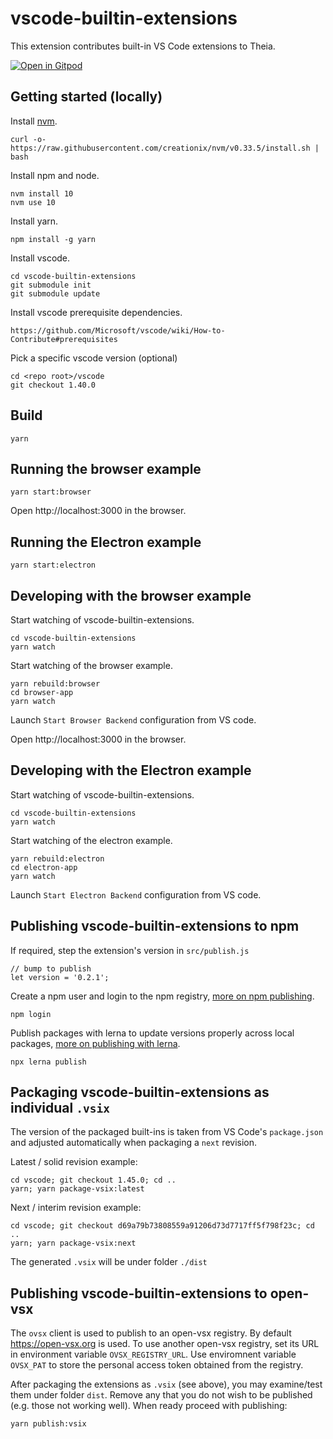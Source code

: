 # vscode-builtin-extensions

This extension contributes built-in VS Code extensions to Theia.

[![Open in Gitpod](https://gitpod.io/button/open-in-gitpod.svg)](https://gitpod.io/#https://github.com/theia-ide/vscode-builtin-extensions)

## Getting started (locally)

Install [nvm](https://github.com/creationix/nvm#install-script).

    curl -o- https://raw.githubusercontent.com/creationix/nvm/v0.33.5/install.sh | bash

Install npm and node.

    nvm install 10
    nvm use 10

Install yarn.

    npm install -g yarn

Install vscode.

    cd vscode-builtin-extensions
    git submodule init
    git submodule update

Install vscode prerequisite dependencies.

    https://github.com/Microsoft/vscode/wiki/How-to-Contribute#prerequisites

Pick a specific vscode version (optional)

    cd <repo root>/vscode
    git checkout 1.40.0

## Build

    yarn

## Running the browser example

    yarn start:browser

Open http://localhost:3000 in the browser.

## Running the Electron example

    yarn start:electron

## Developing with the browser example

Start watching of vscode-builtin-extensions.

    cd vscode-builtin-extensions
    yarn watch

Start watching of the browser example.

    yarn rebuild:browser
    cd browser-app
    yarn watch

Launch `Start Browser Backend` configuration from VS code.

Open http://localhost:3000 in the browser.

## Developing with the Electron example

Start watching of vscode-builtin-extensions.

    cd vscode-builtin-extensions
    yarn watch

Start watching of the electron example.

    yarn rebuild:electron
    cd electron-app
    yarn watch

Launch `Start Electron Backend` configuration from VS code.

## Publishing vscode-builtin-extensions to npm

If required, step the extension's version in `src/publish.js`

    // bump to publish
    let version = '0.2.1';

Create a npm user and login to the npm registry, [more on npm publishing](https://docs.npmjs.com/getting-started/publishing-npm-packages).

    npm login

Publish packages with lerna to update versions properly across local packages, [more on publishing with lerna](https://github.com/lerna/lerna#publish).

    npx lerna publish

## Packaging vscode-builtin-extensions as individual `.vsix`

The version of the packaged built-ins is taken from VS Code's `package.json` and adjusted automatically when packaging a `next` revision.

Latest / solid revision example:

    cd vscode; git checkout 1.45.0; cd ..
    yarn; yarn package-vsix:latest

Next / interim revision example:

    cd vscode; git checkout d69a79b73808559a91206d73d7717ff5f798f23c; cd ..
    yarn; yarn package-vsix:next

The generated `.vsix` will be under folder `./dist`

## Publishing vscode-builtin-extensions to open-vsx

The `ovsx` client is used to publish to an open-vsx registry. By default https://open-vsx.org is used. To use another open-vsx registry, set its URL in environment variable `OVSX_REGISTRY_URL`. Use enviromnent variable `OVSX_PAT` to store the personal access token obtained from the registry.

After packaging the extensions as `.vsix` (see above), you may examine/test them under folder `dist`. Remove any that you do not wish to be published (e.g. those not working well). When ready proceed with publishing:

    yarn publish:vsix
